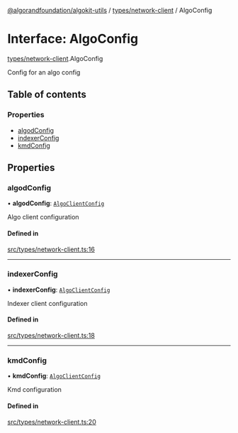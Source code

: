 [@algorandfoundation/algokit-utils](../README.md) / [types/network-client](../modules/types_network_client.md) / AlgoConfig

# Interface: AlgoConfig

[types/network-client](../modules/types_network_client.md).AlgoConfig

Config for an algo config

## Table of contents

### Properties

- [algodConfig](types_network_client.AlgoConfig.md#algodconfig)
- [indexerConfig](types_network_client.AlgoConfig.md#indexerconfig)
- [kmdConfig](types_network_client.AlgoConfig.md#kmdconfig)

## Properties

### algodConfig

• **algodConfig**: [`AlgoClientConfig`](types_network_client.AlgoClientConfig.md)

Algo client configuration

#### Defined in

[src/types/network-client.ts:16](https://github.com/joe-p/algokit-utils-ts/blob/main/src/types/network-client.ts#L16)

___

### indexerConfig

• **indexerConfig**: [`AlgoClientConfig`](types_network_client.AlgoClientConfig.md)

Indexer client configuration

#### Defined in

[src/types/network-client.ts:18](https://github.com/joe-p/algokit-utils-ts/blob/main/src/types/network-client.ts#L18)

___

### kmdConfig

• **kmdConfig**: [`AlgoClientConfig`](types_network_client.AlgoClientConfig.md)

Kmd configuration

#### Defined in

[src/types/network-client.ts:20](https://github.com/joe-p/algokit-utils-ts/blob/main/src/types/network-client.ts#L20)
